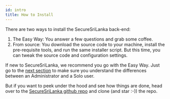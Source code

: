 ```yaml
---
id: intro
title: How to Install
---
```


There are two ways to install the SecureSriLanka back-end:

1. The Easy Way: You answer a few questions and grab some coffee.
2. From source: You download the source code to your machine, install the pre-requisite tools, and run the same installer script. But this time, you can tweak the source code and configuration settings.

If new to SecureSriLanka, we recommend you go with the Easy Way. Just go to the [next section](roles) to make sure you understand the differences between an Administrator and a Solo user.

But if you want to peek under the hood and see how things are done, head over to the [SecureSriLanka github repo](https://github.com/awslabs/SecureSriLanka) and clone (and star :-)) the repo.

